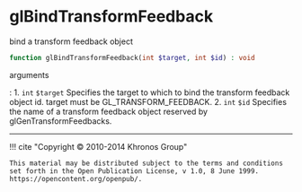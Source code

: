 # glBindTransformFeedback
bind a transform feedback object

```php
function glBindTransformFeedback(int $target, int $id) : void
```



arguments

:    1. `int` `$target` Specifies the target to which to bind the transform
    feedback object id. target must be
    <constant>GL_TRANSFORM_FEEDBACK</constant>.
    2. `int` `$id` Specifies the name of a transform feedback object reserved by
    glGenTransformFeedbacks.



---
     

!!! cite "Copyright © 2010-2014 Khronos Group"

    This material may be distributed subject to the terms and conditions set forth in the Open Publication License, v 1.0, 8 June 1999. https://opencontent.org/openpub/.